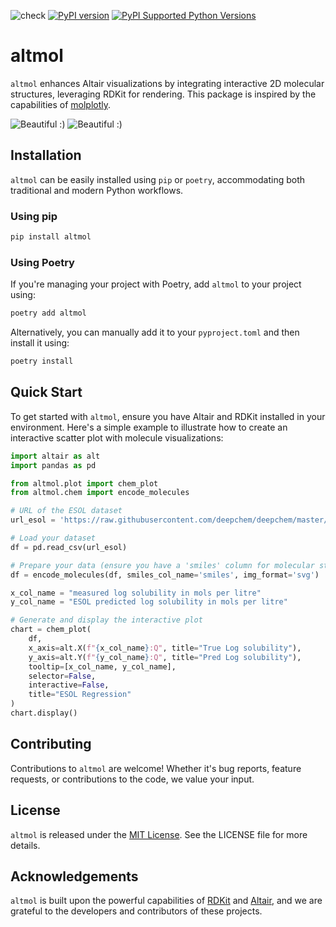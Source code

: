 ![check](https://github.com/tagirshin/altmol/actions/workflows/check.yml/badge.svg?branch=main)
[![PyPI version](https://badge.fury.io/py/altmol.svg)](https://badge.fury.io/py/altmol)
[![PyPI Supported Python Versions](https://img.shields.io/pypi/pyversions/altmol.svg)](https://pypi.python.org/pypi/altmol/)

# altmol

`altmol` enhances Altair visualizations by integrating interactive 2D molecular structures, 
leveraging RDKit for rendering.
This package is inspired by the capabilities of [molplotly](https://github.com/wjm41/molplotly). 

![Beautiful :)](https://raw.githubusercontent.com/tagirshin/altmol/main/images/esol_regression.gif)
![Beautiful :)](https://raw.githubusercontent.com/tagirshin/altmol/main/images/aizynthfinder_templates.gif)

## Installation

`altmol` can be easily installed using `pip` or `poetry`, accommodating both traditional and modern Python workflows.

### Using pip

```sh
pip install altmol
```

### Using Poetry

If you're managing your project with Poetry, add `altmol` to your project using:

```sh
poetry add altmol
```

Alternatively, you can manually add it to your `pyproject.toml` and then install it using:

```sh
poetry install
```

## Quick Start

To get started with `altmol`, ensure you have Altair and RDKit installed in your environment. 
Here's a simple example to illustrate how to create an interactive scatter plot with molecule visualizations:

```python
import altair as alt
import pandas as pd

from altmol.plot import chem_plot
from altmol.chem import encode_molecules

# URL of the ESOL dataset
url_esol = 'https://raw.githubusercontent.com/deepchem/deepchem/master/datasets/delaney-processed.csv'

# Load your dataset
df = pd.read_csv(url_esol)

# Prepare your data (ensure you have a 'smiles' column for molecular structures)
df = encode_molecules(df, smiles_col_name='smiles', img_format='svg')

x_col_name = "measured log solubility in mols per litre"
y_col_name = "ESOL predicted log solubility in mols per litre"

# Generate and display the interactive plot
chart = chem_plot(
    df,
    x_axis=alt.X(f"{x_col_name}:Q", title="True Log solubility"),
    y_axis=alt.Y(f"{y_col_name}:Q", title="Pred Log solubility"),
    tooltip=[x_col_name, y_col_name],
    selector=False,
    interactive=False,
    title="ESOL Regression"
)
chart.display()
```


## Contributing

Contributions to `altmol` are welcome! Whether it's bug reports, feature requests, 
or contributions to the code, we value your input.

## License

`altmol` is released under the [MIT License](LICENSE). See the LICENSE file for more details.

## Acknowledgements

`altmol` is built upon the powerful capabilities of [RDKit](https://www.rdkit.org/) 
and [Altair](https://altair-viz.github.io/), and we are grateful to the developers and contributors of these projects.

 
